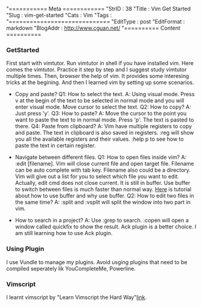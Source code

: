 "=========== Meta ============
"StrID : 38
"Title : Vim Get Started
"Slug  : vim-get-started
"Cats  : Vim
"Tags  : 
"=============================
"EditType   : post
"EditFormat : markdown
"BlogAddr   : http://www.cguan.net/
"========== Content ==========
### GetStarted
First start with vimtutor. Run vimtutor in shell if you have installed vim. Here comes the vimtutor. Practice it step by step and I suggest study vimtutor multiple times.
Then, browser the help of vim. It provides some interesing tricks at the begining.
And then I learned vim by setting up some scenarios.
* Copy and paste?
Q1: How to select the text. 
A: Using visual mode. Press v at the begin of the text to be selected in normal mode and you will enter visual mode. Move cursor to select the text.
Q2: How to copy?
A: Just press 'y'.
Q3: How to paste?
A: Move the cursor to the point you want to paste the text to in normal mode. Press 'p'. The text is pasted to there.
Q4: Paste from clipboard?
A: Vim have multiple registers to copy and paste. The text in clipboard is also saved in registers. :reg will show you all the available registers and their values. :help p to see how to paste the text in certain register.

* Navigate between different files.
Q1: How to open files inside vim?
A: :edit [filename]. Vim will close current file and open target file. Filename can be auto complete with tab key. Filename also could be a directory. Vim will give out a list for you to select which file you want to edit. Actually, edit cmd does not close current. It is still in buffer. Use buffer to switch between files is much faster than normal way. [Here](http://joshldavis.com/2014/04/05/vim-tab-madness-buffers-vs-tabs/) is tutorial about how to use buffer and why use buffer.
Q2: How to edit two files in the same time?
A: :split and :vsplit will split the window into two part in vim.

* How to search in a project?
A: Use :grep to search. :copen will open a window called quickfix to show the result. Ack plugin is a better choice. I am still learning how to use Ack plugin.

### Using Plugin
I use Vundle to manage my plugins. Avoid usging plugins that need to be compiled seperately lik YouCompleteMe, Powerline.

### Vimscript
I learnt vimscript by "Learn Vimscript the Hard Way"[link](http://learnvimscriptthehardway.stevelosh.com).
